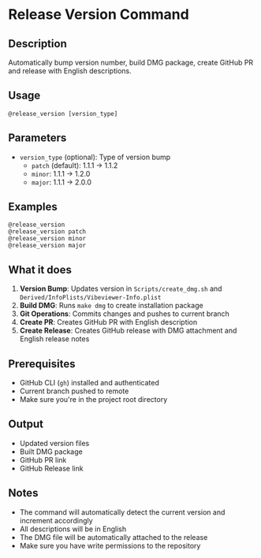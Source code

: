# Release Version Command

## Description
Automatically bump version number, build DMG package, create GitHub PR and release with English descriptions.

## Usage
```
@release_version [version_type]
```

## Parameters
- `version_type` (optional): Type of version bump
  - `patch` (default): 1.1.1 → 1.1.2
  - `minor`: 1.1.1 → 1.2.0
  - `major`: 1.1.1 → 2.0.0

## Examples
```
@release_version
@release_version patch
@release_version minor
@release_version major
```

## What it does
1. **Version Bump**: Updates version in `Scripts/create_dmg.sh` and `Derived/InfoPlists/Vibeviewer-Info.plist`
2. **Build DMG**: Runs `make dmg` to create installation package
3. **Git Operations**: Commits changes and pushes to current branch
4. **Create PR**: Creates GitHub PR with English description
5. **Create Release**: Creates GitHub release with DMG attachment and English release notes

## Prerequisites
- GitHub CLI (`gh`) installed and authenticated
- Current branch pushed to remote
- Make sure you're in the project root directory

## Output
- Updated version files
- Built DMG package
- GitHub PR link
- GitHub Release link

## Notes
- The command will automatically detect the current version and increment accordingly
- All descriptions will be in English
- The DMG file will be automatically attached to the release
- Make sure you have write permissions to the repository
